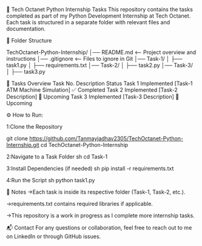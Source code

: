 📌 Tech Octanet Python Internship Tasks
This repository contains the tasks completed as part of my Python Development Internship at Tech Octanet. Each task is structured in a separate folder with relevant files and documentation.

📂 Folder Structure

TechOctanet-Python-Internship/
│── README.md  <-- Project overview and instructions
│── .gitignore  <-- Files to ignore in Git
│── Task-1/
│   ├── task1.py
│   ├── requirements.txt
│── Task-2/
│   ├── task2.py
│── Task-3/
│   ├── task3.py


📜 Tasks Overview
Task No.	Description	Status
Task 1	Implemented [Task-1 ATM Machine Simulation]	✅ Completed
Task 2	Implemented [Task-2 Description]	🚀 Upcoming
Task 3	Implemented [Task-3 Description]	🚀 Upcoming


⚙️ How to Run:

1:Clone the Repository

git clone https://github.com/Tanmayjadhav2305/TechOctanet-Python-Internship.git
cd TechOctanet-Python-Internship

2:Navigate to a Task Folder
sh
cd Task-1

3:Install Dependencies (if needed)
sh
pip install -r requirements.txt

4:Run the Script
sh
python task1.py


📌 Notes
->Each task is inside its respective folder (Task-1, Task-2, etc.).

->requirements.txt contains required libraries if applicable.

->This repository is a work in progress as I complete more internship tasks.


📬 Contact
For any questions or collaboration, feel free to reach out to me on LinkedIn or through GitHub issues.